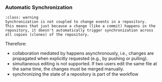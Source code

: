 ### Automatic Synchronization

```{admonition} No coupling between changes and distribution
:class: warning
Synchronization is not coupled to change events in a repository. 
This means that just because a change (like a commit) happens in the repository, it doesn't automatically trigger synchronization across all copies (clones) of the repository.
```

Therefore:
- collaboration mediated by <i class="fab fa-git"></i> happens asynchronously, i.e., changes are propagated when explicitly requested (e.g., by pushing or pulling).
- simultaneous editing is not supported. If two users edit the same file at the same time, the changes must be merged manually.
- synchronizing the state of a repository is part of the <i class="fab fa-git"></i> workflow
